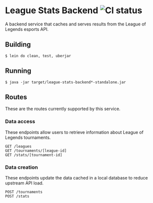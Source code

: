 # League Stats Backend ![CI status](https://circleci.com/gh/youhavethewrong/league-stats-backend.svg?style=shield&circle-token=9bfc47f96dfed9cbefc12ef4b2956cbbb610da96 "CI status")
A backend service that caches and serves results from the League of Legends esports API.


## Building

    $ lein do clean, test, uberjar

## Running

    $ java -jar target/league-stats-backend*-standalone.jar

## Routes
These are the routes currently supported by this service.

### Data access
These endpoints allow users to retrieve information about League of Legends tournaments.

    GET /leagues
    GET /tournaments/[league-id]
    GET /stats/[tournament-id]

### Data creation
These endpoints update the data cached in a local database to reduce upstream API load.

    POST /tournaments
    POST /stats
